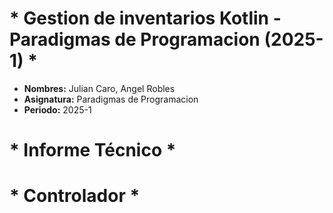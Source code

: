 #    * Gestion de inventarios Kotlin - Paradigmas de Programacion (2025-1) *

- **Nombres:** Julian Caro, Angel Robles
- **Asignatura:** Paradigmas de Programacion
- **Periodo:** 2025-1

# * Informe Técnico * 
# * Controlador *
